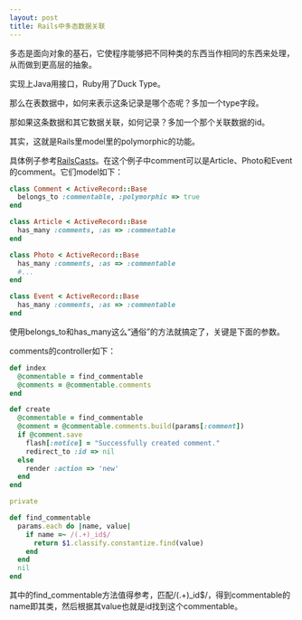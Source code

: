 ```yaml
---
layout: post
title: Rails中多态数据关联
---
```


多态是面向对象的基石，它使程序能够把不同种类的东西当作相同的东西来处理，从而做到更高层的抽象。

实现上Java用接口，Ruby用了Duck Type。

那么在表数据中，如何来表示这条记录是哪个态呢？多加一个type字段。

那如果这条数据和其它数据关联，如何记录？多加一个那个关联数据的id。

其实，这就是Rails里model里的polymorphic的功能。

具体例子参考[RailsCasts](1)。在这个例子中comment可以是Article、Photo和Event的comment。它们model如下：

```ruby
class Comment < ActiveRecord::Base
  belongs_to :commentable, :polymorphic => true
end

class Article < ActiveRecord::Base
  has_many :comments, :as => :commentable
end

class Photo < ActiveRecord::Base
  has_many :comments, :as => :commentable
  #...
end

class Event < ActiveRecord::Base
  has_many :comments, :as => :commentable
end
```

使用belongs_to和has_many这么“通俗”的方法就搞定了，关键是下面的参数。

comments的controller如下：

```ruby
def index
  @commentable = find_commentable
  @comments = @commentable.comments
end

def create
  @commentable = find_commentable
  @comment = @commentable.comments.build(params[:comment])
  if @comment.save
    flash[:notice] = "Successfully created comment."
    redirect_to :id => nil
  else
    render :action => 'new'
  end
end

private

def find_commentable
  params.each do |name, value|
    if name =~ /(.+)_id$/
      return $1.classify.constantize.find(value)
    end
  end
  nil
end
```

其中的find_commentable方法值得参考，匹配/(.+)_id$/，得到commentable的name即其类，然后根据其value也就是id找到这个commentable。

[1]: http://railscasts.com/episodes/154-polymorphic-association